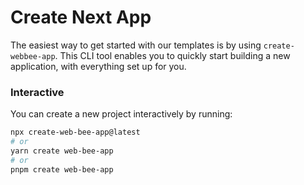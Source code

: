 # Create Next App

The easiest way to get started with our templates is by using `create-webbee-app`. This CLI tool enables you to quickly start building a new application, with everything set up for you.

### Interactive

You can create a new project interactively by running:

```bash
npx create-web-bee-app@latest
# or
yarn create web-bee-app
# or
pnpm create web-bee-app
```
